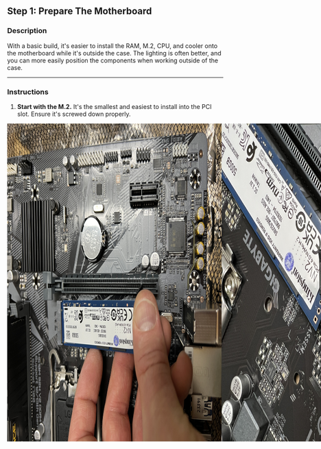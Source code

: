 ## Step 1: Prepare The Motherboard
### Description
With a basic build, it's easier to install the RAM, M.2, CPU, and cooler onto the motherboard while it's outside the case. The lighting is often better, and you can more easily position the components when working outside of the case.

---

### Instructions
1. **Start with the M.2.** It's the smallest and easiest to install into the PCI slot. Ensure it's screwed down properly.  
  
<div style="display: flex;">
    <img src="https://github.com/GSecAwareness/ComputerBuild/blob/main/part2/IMG_1018.JPG" alt="Computer Setup" width="500"/>
    <img src="https://github.com/GSecAwareness/ComputerBuild/blob/main/part2/IMG_1019.JPG" alt="Computer Setup" width="500"/>

---
     
2. **Install the RAM stick(s).** The correct configuration is typically printed on the motherboard in small print (A2, B2 first). Installing RAM in the wrong slot may result in no video output when you power on the system.

<div style="display: flex;">
    <img src="https://github.com/GSecAwareness/ComputerBuild/blob/main/part2/IMG_1014.JPG" alt="Computer Setup" width="500"/>
    <img src="https://github.com/GSecAwareness/ComputerBuild/blob/main/part2/IMG_1017.JPG" alt="Computer Setup" width="500"/>

---
    
3. **Install the CPU.** On the back of the CPU, there's an arrow. Align it with the arrow on the CPU socket before placing it in the socket. This step is crucial, and the marking on the socket should be clear.   
<div style="display: flex;">
    <img src="https://github.com/GSecAwareness/ComputerBuild/blob/main/part2/IMG_1037.JPG" alt="Computer Setup" width="500"/>

---
    
4. **Install the CPU cooler over the CPU.** In this example, we are using a stock cooler. The brand name is imprinted on the face of the cooler, and I usually position it facing upwards. Plug the fan power cord into the small connector to the upper right of the CPU. It should read **CPU FAN**
I understand that the board is inside the case, but that is because we had a dead CPU fan and had to replace it. Unfortunately, these were the only pictures we had of installing the fan on the CPU.

<div style="display: flex;">
    <img src="https://github.com/GSecAwareness/ComputerBuild/blob/main/part2/IMG_1038.JPG" alt="Computer Setup" width="500"/>
    <img src="https://github.com/GSecAwareness/ComputerBuild/blob/main/part2/IMG_1039.JPG" alt="Computer Setup" width="500"/>

---

5. Check the components for looseness. It's easy to misplace RAM.  
7. Check the back of the board. Can you see the white plastic posts sticking through from the CPU cooler? If you can, this indicates the cooler is properly installed.

 <div style="display: flex;">
    <img src="https://github.com/GSecAwareness/ComputerBuild/blob/main/part2/IMG_1040.JPG" alt="Computer Setup" width="500"/>

---

8. Install the I/O Panel (Input/Output) install the case before placing the motherboard.
 <div style="display: flex;">
    <img src="https://github.com/GSecAwareness/ComputerBuild/blob/main/part2/IMG_1008.JPG" alt="Computer Setup" width="500"/>

